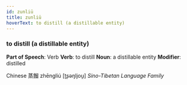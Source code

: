 ```yaml
---
id: zunliü
title: zunliü
hoverText: to distill (a distillable entity)
---
```


### to distill (a distillable entity)

**Part of Speech**: Verb
**Verb**: to distill
**Noun**: a distillable entity
**Modifier**: distilled

Chinese 蒸餾 zhēngliú [ʈʂəŋljou̯]
*Sino-Tibetan Language Family*